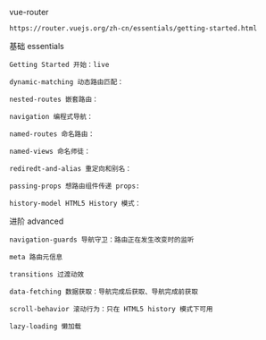 vue-router
	
	https://router.vuejs.org/zh-cn/essentials/getting-started.html

基础 essentials

	Getting Started 开始：live

	dynamic-matching 动态路由匹配：

	nested-routes 嵌套路由：

	navigation 编程式导航：

	named-routes 命名路由：

	named-views 命名师徒：

	rediredt-and-alias 重定向和别名：

	passing-props 想路由组件传递 props:

	history-model HTML5 History 模式：

进阶 advanced
	
	navigation-guards 导航守卫：路由正在发生改变时的监听

	meta 路由元信息

	transitions 过渡动效

	data-fetching 数据获取：导航完成后获取、导航完成前获取

	scroll-behavior 滚动行为：只在 HTML5 history 模式下可用

	lazy-loading 懒加载